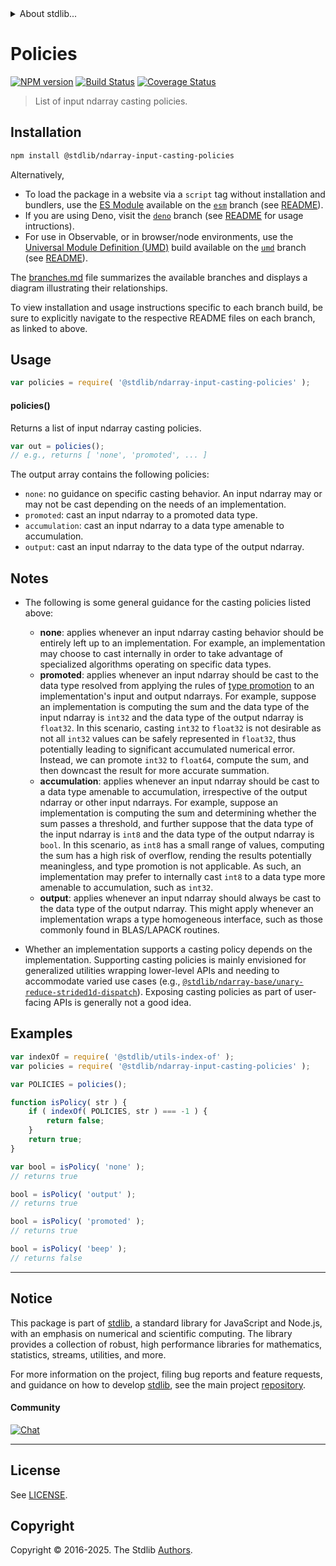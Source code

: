 <!--

@license Apache-2.0

Copyright (c) 2025 The Stdlib Authors.

Licensed under the Apache License, Version 2.0 (the "License");
you may not use this file except in compliance with the License.
You may obtain a copy of the License at

   http://www.apache.org/licenses/LICENSE-2.0

Unless required by applicable law or agreed to in writing, software
distributed under the License is distributed on an "AS IS" BASIS,
WITHOUT WARRANTIES OR CONDITIONS OF ANY KIND, either express or implied.
See the License for the specific language governing permissions and
limitations under the License.

-->


<details>
  <summary>
    About stdlib...
  </summary>
  <p>We believe in a future in which the web is a preferred environment for numerical computation. To help realize this future, we've built stdlib. stdlib is a standard library, with an emphasis on numerical and scientific computation, written in JavaScript (and C) for execution in browsers and in Node.js.</p>
  <p>The library is fully decomposable, being architected in such a way that you can swap out and mix and match APIs and functionality to cater to your exact preferences and use cases.</p>
  <p>When you use stdlib, you can be absolutely certain that you are using the most thorough, rigorous, well-written, studied, documented, tested, measured, and high-quality code out there.</p>
  <p>To join us in bringing numerical computing to the web, get started by checking us out on <a href="https://github.com/stdlib-js/stdlib">GitHub</a>, and please consider <a href="https://opencollective.com/stdlib">financially supporting stdlib</a>. We greatly appreciate your continued support!</p>
</details>

# Policies

[![NPM version][npm-image]][npm-url] [![Build Status][test-image]][test-url] [![Coverage Status][coverage-image]][coverage-url] <!-- [![dependencies][dependencies-image]][dependencies-url] -->

> List of input ndarray casting policies.

<!-- Section to include introductory text. Make sure to keep an empty line after the intro `section` element and another before the `/section` close. -->

<section class="intro">

</section>

<!-- /.intro -->

<!-- Package usage documentation. -->

<section class="installation">

## Installation

```bash
npm install @stdlib/ndarray-input-casting-policies
```

Alternatively,

-   To load the package in a website via a `script` tag without installation and bundlers, use the [ES Module][es-module] available on the [`esm`][esm-url] branch (see [README][esm-readme]).
-   If you are using Deno, visit the [`deno`][deno-url] branch (see [README][deno-readme] for usage intructions).
-   For use in Observable, or in browser/node environments, use the [Universal Module Definition (UMD)][umd] build available on the [`umd`][umd-url] branch (see [README][umd-readme]).

The [branches.md][branches-url] file summarizes the available branches and displays a diagram illustrating their relationships.

To view installation and usage instructions specific to each branch build, be sure to explicitly navigate to the respective README files on each branch, as linked to above.

</section>

<section class="usage">

## Usage

```javascript
var policies = require( '@stdlib/ndarray-input-casting-policies' );
```

#### policies()

Returns a list of input ndarray casting policies.

```javascript
var out = policies();
// e.g., returns [ 'none', 'promoted', ... ]
```

The output array contains the following policies:

-   `none`: no guidance on specific casting behavior. An input ndarray may or may not be cast depending on the needs of an implementation.
-   `promoted`: cast an input ndarray to a promoted data type.
-   `accumulation`: cast an input ndarray to a data type amenable to accumulation.
-   `output`: cast an input ndarray to the data type of the output ndarray.

</section>

<!-- /.usage -->

<!-- Package usage notes. Make sure to keep an empty line after the `section` element and another before the `/section` close. -->

<section class="notes">

## Notes

-   The following is some general guidance for the casting policies listed above:

    -   **none**: applies whenever an input ndarray casting behavior should be entirely left up to an implementation. For example, an implementation may choose to cast internally in order to take advantage of specialized algorithms operating on specific data types.
    -   **promoted**: applies whenever an input ndarray should be cast to the data type resolved from applying the rules of [type promotion][@stdlib/ndarray/promotion-rules] to an implementation's input and output ndarrays. For example, suppose an implementation is computing the sum and the data type of the input ndarray is `int32` and the data type of the output ndarray is `float32`. In this scenario, casting `int32` to `float32` is not desirable as not all `int32` values can be safely represented in `float32`, thus potentially leading to significant accumulated numerical error. Instead, we can promote `int32` to `float64`, compute the sum, and then downcast the result for more accurate summation.
    -   **accumulation**: applies whenever an input ndarray should be cast to a data type amenable to accumulation, irrespective of the output ndarray or other input ndarrays. For example, suppose an implementation is computing the sum and determining whether the sum passes a threshold, and further suppose that the data type of the input ndarray is `int8` and the data type of the output ndarray is `bool`. In this scenario, as `int8` has a small range of values, computing the sum has a high risk of overflow, rending the results potentially meaningless, and type promotion is not applicable. As such, an implementation may prefer to internally cast `int8` to a data type more amenable to accumulation, such as `int32`.
    -   **output**: applies whenever an input ndarray should always be cast to the data type of the output ndarray. This might apply whenever an implementation wraps a type homogeneous interface, such as those commonly found in BLAS/LAPACK routines.

-   Whether an implementation supports a casting policy depends on the implementation. Supporting casting policies is mainly envisioned for generalized utilities wrapping lower-level APIs and needing to accommodate varied use cases (e.g., [`@stdlib/ndarray-base/unary-reduce-strided1d-dispatch`][@stdlib/ndarray/base/unary-reduce-strided1d-dispatch]). Exposing casting policies as part of user-facing APIs is generally not a good idea.

</section>

<!-- /.notes -->

<!-- Package usage examples. -->

<section class="examples">

## Examples

<!-- eslint no-undef: "error" -->

```javascript
var indexOf = require( '@stdlib/utils-index-of' );
var policies = require( '@stdlib/ndarray-input-casting-policies' );

var POLICIES = policies();

function isPolicy( str ) {
    if ( indexOf( POLICIES, str ) === -1 ) {
        return false;
    }
    return true;
}

var bool = isPolicy( 'none' );
// returns true

bool = isPolicy( 'output' );
// returns true

bool = isPolicy( 'promoted' );
// returns true

bool = isPolicy( 'beep' );
// returns false
```

</section>

<!-- /.examples -->

<!-- Section to include cited references. If references are included, add a horizontal rule *before* the section. Make sure to keep an empty line after the `section` element and another before the `/section` close. -->

<section class="references">

</section>

<!-- /.references -->

<!-- Section for related `stdlib` packages. Do not manually edit this section, as it is automatically populated. -->

<section class="related">

</section>

<!-- /.related -->

<!-- Section for all links. Make sure to keep an empty line after the `section` element and another before the `/section` close. -->


<section class="main-repo" >

* * *

## Notice

This package is part of [stdlib][stdlib], a standard library for JavaScript and Node.js, with an emphasis on numerical and scientific computing. The library provides a collection of robust, high performance libraries for mathematics, statistics, streams, utilities, and more.

For more information on the project, filing bug reports and feature requests, and guidance on how to develop [stdlib][stdlib], see the main project [repository][stdlib].

#### Community

[![Chat][chat-image]][chat-url]

---

## License

See [LICENSE][stdlib-license].


## Copyright

Copyright &copy; 2016-2025. The Stdlib [Authors][stdlib-authors].

</section>

<!-- /.stdlib -->

<!-- Section for all links. Make sure to keep an empty line after the `section` element and another before the `/section` close. -->

<section class="links">

[npm-image]: http://img.shields.io/npm/v/@stdlib/ndarray-input-casting-policies.svg
[npm-url]: https://npmjs.org/package/@stdlib/ndarray-input-casting-policies

[test-image]: https://github.com/stdlib-js/ndarray-input-casting-policies/actions/workflows/test.yml/badge.svg?branch=main
[test-url]: https://github.com/stdlib-js/ndarray-input-casting-policies/actions/workflows/test.yml?query=branch:main

[coverage-image]: https://img.shields.io/codecov/c/github/stdlib-js/ndarray-input-casting-policies/main.svg
[coverage-url]: https://codecov.io/github/stdlib-js/ndarray-input-casting-policies?branch=main

<!--

[dependencies-image]: https://img.shields.io/david/stdlib-js/ndarray-input-casting-policies.svg
[dependencies-url]: https://david-dm.org/stdlib-js/ndarray-input-casting-policies/main

-->

[chat-image]: https://img.shields.io/gitter/room/stdlib-js/stdlib.svg
[chat-url]: https://app.gitter.im/#/room/#stdlib-js_stdlib:gitter.im

[stdlib]: https://github.com/stdlib-js/stdlib

[stdlib-authors]: https://github.com/stdlib-js/stdlib/graphs/contributors

[umd]: https://github.com/umdjs/umd
[es-module]: https://developer.mozilla.org/en-US/docs/Web/JavaScript/Guide/Modules

[deno-url]: https://github.com/stdlib-js/ndarray-input-casting-policies/tree/deno
[deno-readme]: https://github.com/stdlib-js/ndarray-input-casting-policies/blob/deno/README.md
[umd-url]: https://github.com/stdlib-js/ndarray-input-casting-policies/tree/umd
[umd-readme]: https://github.com/stdlib-js/ndarray-input-casting-policies/blob/umd/README.md
[esm-url]: https://github.com/stdlib-js/ndarray-input-casting-policies/tree/esm
[esm-readme]: https://github.com/stdlib-js/ndarray-input-casting-policies/blob/esm/README.md
[branches-url]: https://github.com/stdlib-js/ndarray-input-casting-policies/blob/main/branches.md

[stdlib-license]: https://raw.githubusercontent.com/stdlib-js/ndarray-input-casting-policies/main/LICENSE

[@stdlib/ndarray/promotion-rules]: https://github.com/stdlib-js/ndarray-promotion-rules

[@stdlib/ndarray/base/unary-reduce-strided1d-dispatch]: https://github.com/stdlib-js/ndarray-base-unary-reduce-strided1d-dispatch

</section>

<!-- /.links -->
